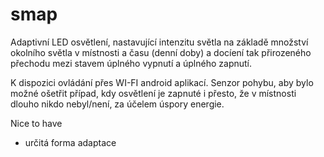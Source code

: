 # smap

Adaptivní LED osvětlení, nastavující intenzitu světla na základě množství okolního světla v místnosti a času (denní doby)  a docíení tak přirozeného přechodu mezi stavem úplného vypnutí a úplného zapnutí. 

K dispozici ovládání přes WI-FI android aplikací.
Senzor pohybu, aby bylo možné ošetřit případ, kdy osvětlení je zapnuté i přesto, že v místnosti dlouho nikdo nebyl/není, za účelem úspory energie.

Nice to have
* určitá forma adaptace
